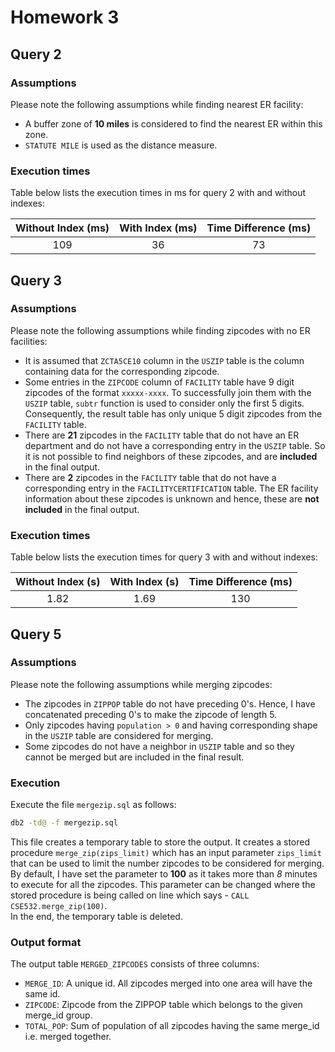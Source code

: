 # Homework 3

## Query 2
### Assumptions
Please note the following assumptions while finding nearest ER facility:
- A buffer zone of **10 miles** is considered to find the nearest ER within this zone.
- `STATUTE MILE` is used as the distance measure.

### Execution times
Table below lists the execution times in ms for query 2 with and without indexes:

|Without Index (ms)|With Index (ms)|Time Difference (ms)|
|:----------------:|:------------:|:-------------------:|
|       109        |      36      |         73          |

## Query 3

### Assumptions
Please note the following assumptions while finding zipcodes with no ER facilities:
- It is assumed that `ZCTA5CE10` column in the `USZIP` table is the column containing data for the corresponding 
zipcode. 
- Some entries in the `ZIPCODE` column of `FACILITY` table have 9 digit zipcodes of the format 
`xxxxx-xxxx`. To successfully join them with the `USZIP` table, `subtr` function is used to consider only the first 5 
digits. Consequently, the result table has only unique 5 digit zipcodes from the `FACILITY` table.
- There are **21** zipcodes in the `FACILITY` table that do not have an ER department and do not have a corresponding 
entry in the `USZIP` table. So it is not possible to find neighbors of these zipcodes, and are **included** in the final 
output.
- There are **2** zipcodes in the `FACILITY` table that do not have a corresponding entry in the `FACILITYCERTIFICATION`
table. The ER facility information about these zipcodes is unknown and hence, these are **not included** in the final 
output.

### Execution times
Table below lists the execution times for query 3 with and without indexes:

|Without Index (s)|With Index (s)|Time Difference (ms)|
|:---------------:|:------------:|:------------------:|
|      1.82       |     1.69     |        130         |

## Query 5
### Assumptions
Please note the following assumptions while merging zipcodes:
- The zipcodes in `ZIPPOP` table do not have preceding 0's. Hence, I have concatenated preceding 0's to make the 
zipcode of length 5.
- Only zipcodes having `population > 0` and having corresponding shape in the `USZIP` table are considered for merging.
- Some zipcodes do not have a neighbor in `USZIP` table and so they cannot be merged but are included in the final 
result.

### Execution
Execute the file `mergezip.sql` as follows:
```bash
db2 -td@ -f mergezip.sql
```
This file creates a temporary table to store the output. It creates a stored procedure `merge_zip(zips_limit)` which has
an input parameter `zips_limit` that can be used to limit the number zipcodes to be considered for merging. By default, 
I have set the parameter to **100** as it takes more than _8_ minutes to execute for all the zipcodes. This parameter 
can be changed where the stored procedure is being called on line which says - `CALL CSE532.merge_zip(100)`.  
In the end, the temporary table is deleted.

### Output format
The output table `MERGED_ZIPCODES` consists of three columns:
- `MERGE_ID`: A unique id. All zipcodes merged into one area will have the same id.
- `ZIPCODE`: Zipcode from the ZIPPOP table which belongs to the given merge_id group.
- `TOTAL_POP`: Sum of population of all zipcodes having the same merge_id i.e. merged together.
